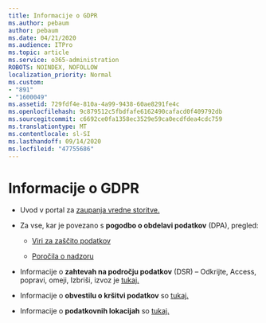```yaml
---
title: Informacije o GDPR
ms.author: pebaum
author: pebaum
ms.date: 04/21/2020
ms.audience: ITPro
ms.topic: article
ms.service: o365-administration
ROBOTS: NOINDEX, NOFOLLOW
localization_priority: Normal
ms.custom:
- "891"
- "1600049"
ms.assetid: 729fdf4e-810a-4a99-9438-60ae8291fe4c
ms.openlocfilehash: 9c879512c5fbdfafe6162490cafacd0f409792db
ms.sourcegitcommit: c6692ce0fa1358ec3529e59ca0ecdfdea4cdc759
ms.translationtype: MT
ms.contentlocale: sl-SI
ms.lasthandoff: 09/14/2020
ms.locfileid: "47755686"
---
```

# <a name="information-about-gdpr"></a>Informacije o GDPR

- Uvod v portal za [zaupanja vredne storitve.](https://servicetrust.microsoft.com/ViewPage/GDPRGetStarted)

- Za vse, kar je povezano s **pogodbo o obdelavi podatkov** (DPA), pregled:

  - [Viri za zaščito podatkov](https://servicetrust.microsoft.com/ViewPage/TrustDocuments)

  - [Poročila o nadzoru](https://servicetrust.microsoft.com/ViewPage/MSComplianceGuide)

- Informacije o **zahtevah na področju podatkov** (DSR) – Odkrijte, Access, popravi, omeji, Izbriši, izvoz je [tukaj.](https://docs.microsoft.com/microsoft-365/compliance/gdpr-dsr-office365)

- Informacije o **obvestilu o kršitvi podatkov** so [tukaj.](https://servicetrust.microsoft.com/ViewPage/GDPRBreach)

- Informacije o **podatkovnih lokacijah** so [tukaj.](https://products.office.com/where-is-your-data-located?ms.officeurl=datamaps&amp;geo=All#All)
